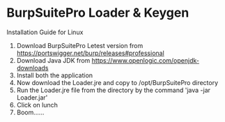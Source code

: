 # BurpSuitePro Loader & Keygen

Installation Guide for Linux

1. Download BurpSuitePro Letest version from https://portswigger.net/burp/releases#professional
2. Download Java JDK from https://www.openlogic.com/openjdk-downloads
3. Install both the application
4. Now download the Loader.jre and copy to /opt/BurpSuitePro directory
5. Run the Loader.jre file from the directory by the command 'java -jar Loader.jar'
6. Click on lunch
7. Boom......
